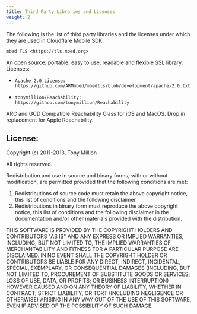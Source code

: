 ```yaml
---
title: Third Party Libraries and Licenses
weight: 2
---
```


The following is the list of third party libraries and the licenses under which they are used in Cloudflare Mobile SDK.


`mbed TLS <https://tls.mbed.org>`

An open source, portable, easy to use, readable and flexible SSL library.
Licenses: 

* `Apache 2.0 License: https://github.com/ARMmbed/mbedtls/blob/development/apache-2.0.txt`

* `tonymillion/Reachability: https://github.com/tonymillion/Reachability`

ARC and GCD Compatible Reachability Class for iOS and MacOS. Drop in replacement for Apple Reachability.

## License:

Copyright (c) 2011-2013, Tony Million

All rights reserved.

Redistribution and use in source and binary forms, with or without modification, are permitted provided that the following conditions are met:

  1. Redistributions of source code must retain the above copyright notice, this
    list of conditions and the following disclaimer.
  2. Redistributions in binary form must reproduce the above copyright notice,
    this list of conditions and the following disclaimer in the documentation
    and/or other materials provided with the distribution.
    
THIS SOFTWARE IS PROVIDED BY THE COPYRIGHT HOLDERS AND CONTRIBUTORS "AS IS"
AND ANY EXPRESS OR IMPLIED WARRANTIES, INCLUDING, BUT NOT LIMITED TO, THE
IMPLIED WARRANTIES OF MERCHANTABILITY AND FITNESS FOR A PARTICULAR PURPOSE
ARE DISCLAIMED. IN NO EVENT SHALL THE COPYRIGHT HOLDER OR CONTRIBUTORS BE
LIABLE FOR ANY DIRECT, INDIRECT, INCIDENTAL, SPECIAL, EXEMPLARY, OR
CONSEQUENTIAL DAMAGES (INCLUDING, BUT NOT LIMITED TO, PROCUREMENT OF
SUBSTITUTE GOODS OR SERVICES; LOSS OF USE, DATA, OR PROFITS; OR BUSINESS
INTERRUPTION) HOWEVER CAUSED AND ON ANY THEORY OF LIABILITY, WHETHER IN
CONTRACT, STRICT LIABILITY, OR TORT (INCLUDING NEGLIGENCE OR OTHERWISE)
ARISING IN ANY WAY OUT OF THE USE OF THIS SOFTWARE, EVEN IF ADVISED OF THE
POSSIBILITY OF SUCH DAMAGE.
